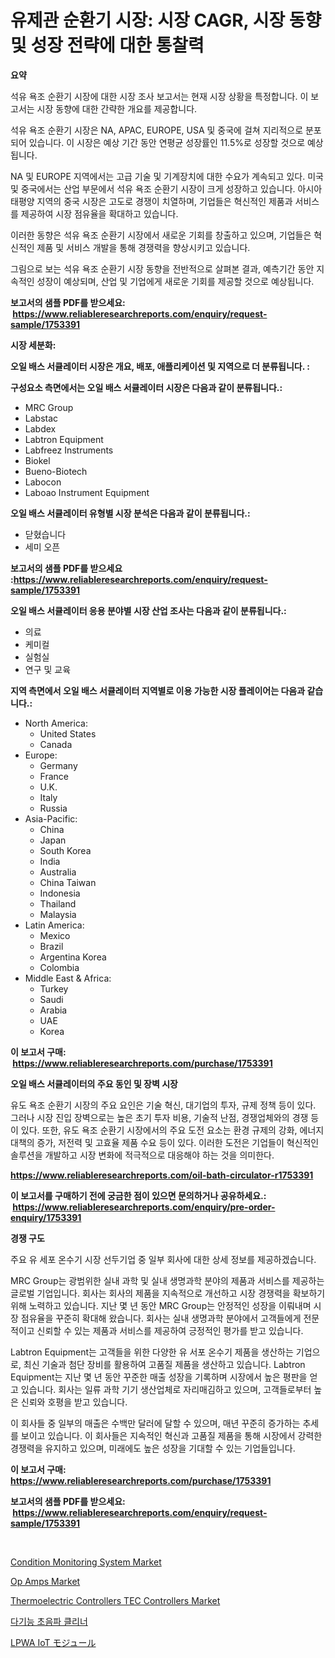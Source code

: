 <p><h1>유제관 순환기 시장: 시장 CAGR, 시장 동향 및 성장 전략에 대한 통찰력</h1></p><p><strong>요약</strong></p>
<p><p>석유 욕조 순환기 시장에 대한 시장 조사 보고서는 현재 시장 상황을 특정합니다. 이 보고서는 시장 동향에 대한 간략한 개요를 제공합니다.</p><p>석유 욕조 순환기 시장은 NA, APAC, EUROPE, USA 및 중국에 걸쳐 지리적으로 분포되어 있습니다. 이 시장은 예상 기간 동안 연평균 성장률인 11.5%로 성장할 것으로 예상됩니다.</p><p>NA 및 EUROPE 지역에서는 고급 기술 및 기계장치에 대한 수요가 계속되고 있다. 미국 및 중국에서는 산업 부문에서 석유 욕조 순환기 시장이 크게 성장하고 있습니다. 아시아 태평양 지역의 중국 시장은 고도로 경쟁이 치열하며, 기업들은 혁신적인 제품과 서비스를 제공하여 시장 점유율을 확대하고 있습니다.</p><p>이러한 동향은 석유 욕조 순환기 시장에서 새로운 기회를 창출하고 있으며, 기업들은 혁신적인 제품 및 서비스 개발을 통해 경쟁력을 향상시키고 있습니다.</p><p>그림으로 보는 석유 욕조 순환기 시장 동향을 전반적으로 살펴본 결과, 예측기간 동안 지속적인 성장이 예상되며, 산업 및 기업에게 새로운 기회를 제공할 것으로 예상됩니다.</p></p>
<p><strong>보고서의 샘플 PDF를 받으세요: &nbsp;<a href="https://www.reliableresearchreports.com/enquiry/request-sample/1753391">https://www.reliableresearchreports.com/enquiry/request-sample/1753391</a></strong></p>
<p><strong>시장 세분화:</strong></p>
<p><strong> 오일 배스 서큘레이터 시장은 개요, 배포, 애플리케이션 및 지역으로 더 분류됩니다. :</strong></p>
<p><strong>구성요소 측면에서는 오일 배스 서큘레이터 시장은 다음과 같이 분류됩니다.:</strong></p>
<p><ul><li>MRC Group</li><li>Labstac</li><li>Labdex</li><li>Labtron Equipment</li><li>Labfreez Instruments</li><li>Biokel</li><li>Bueno-Biotech</li><li>Labocon</li><li>Laboao Instrument Equipment</li></ul></p>
<p><strong> 오일 배스 서큘레이터 유형별 시장 분석은 다음과 같이 분류됩니다.:</strong></p>
<p><ul><li>닫혔습니다</li><li>세미 오픈</li></ul></p>
<p><strong>보고서의 샘플 PDF를 받으세요 :<a href="https://www.reliableresearchreports.com/enquiry/request-sample/1753391">https://www.reliableresearchreports.com/enquiry/request-sample/1753391</a></strong></p>
<p><strong> 오일 배스 서큘레이터 응용 분야별 시장 산업 조사는 다음과 같이 분류됩니다.:</strong></p>
<p><ul><li>의료</li><li>케미컬</li><li>실험실</li><li>연구 및 교육</li></ul></p>
<p><strong>지역 측면에서 오일 배스 서큘레이터 지역별로 이용 가능한 시장 플레이어는 다음과 같습니다.:</strong></p>
<p><ul>
    <li>
        North America:
        <ul>
            <li>United States</li>
            <li>Canada</li>
        </ul>
    </li>
    <li>
        Europe:
        <ul>
            <li>Germany</li>
            <li>France</li>
            <li>U.K.</li>
            <li>Italy</li>
            <li>Russia</li>
        </ul>
    </li>
    <li>
        Asia-Pacific:
        <ul>
            <li>China</li>
            <li>Japan</li>
            <li>South Korea</li>
            <li>India</li>
            <li>Australia</li>
            <li>China Taiwan</li>
            <li>Indonesia</li>
            <li>Thailand</li>
            <li>Malaysia</li>
        </ul>
    </li>
    <li>
        Latin America:
        <ul>
            <li>Mexico</li>
            <li>Brazil</li>
            <li>Argentina Korea</li>
            <li>Colombia</li>
        </ul>
    </li>
    <li>
        Middle East & Africa:
        <ul>
            <li>Turkey</li>
            <li>Saudi</li>
            <li>Arabia</li>
            <li>UAE</li>
            <li>Korea</li>
        </ul>
    </li>
    </ul></p>
<p><strong>이 보고서 구매: &nbsp;<a href="https://www.reliableresearchreports.com/purchase/1753391">https://www.reliableresearchreports.com/purchase/1753391</a></strong></p>
<p><strong>오일 배스 서큘레이터의 주요 동인 및 장벽 시장</strong></p>
<p><p>유도 욕조 순환기 시장의 주요 요인은 기술 혁신, 대기업의 투자, 규제 정책 등이 있다. 그러나 시장 진입 장벽으로는 높은 초기 투자 비용, 기술적 난점, 경쟁업체와의 경쟁 등이 있다. 또한, 유도 욕조 순환기 시장에서의 주요 도전 요소는 환경 규제의 강화, 에너지 대책의 증가, 저전력 및 고효율 제품 수요 등이 있다. 이러한 도전은 기업들이 혁신적인 솔루션을 개발하고 시장 변화에 적극적으로 대응해야 하는 것을 의미한다.</p></p>
<p><strong><a href="https://www.reliableresearchreports.com/oil-bath-circulator-r1753391">https://www.reliableresearchreports.com/oil-bath-circulator-r1753391</a></strong></p>
<p><strong>이 보고서를 구매하기 전에 궁금한 점이 있으면 문의하거나 공유하세요.: &nbsp;<a href="https://www.reliableresearchreports.com/enquiry/pre-order-enquiry/1753391">https://www.reliableresearchreports.com/enquiry/pre-order-enquiry/1753391</a></strong></p>
<p><strong>경쟁 구도</strong></p>
<p><p>주요 유 세포 온수기 시장 선두기업 중 일부 회사에 대한 상세 정보를 제공하겠습니다. </p><p>MRC Group는 광범위한 실내 과학 및 실내 생명과학 분야의 제품과 서비스를 제공하는 글로벌 기업입니다. 회사는 회사의 제품을 지속적으로 개선하고 시장 경쟁력을 확보하기 위해 노력하고 있습니다. 지난 몇 년 동안 MRC Group는 안정적인 성장을 이뤄내며 시장 점유율을 꾸준히 확대해 왔습니다. 회사는 실내 생명과학 분야에서 고객들에게 전문적이고 신뢰할 수 있는 제품과 서비스를 제공하여 긍정적인 평가를 받고 있습니다.</p><p>Labtron Equipment는 고객들을 위한 다양한 유 서포 온수기 제품을 생산하는 기업으로, 최신 기술과 첨단 장비를 활용하여 고품질 제품을 생산하고 있습니다. Labtron Equipment는 지난 몇 년 동안 꾸준한 매출 성장을 기록하며 시장에서 높은 평판을 얻고 있습니다. 회사는 일류 과학 기기 생산업체로 자리매김하고 있으며, 고객들로부터 높은 신뢰와 호평을 받고 있습니다.</p><p>이 회사들 중 일부의 매출은 수백만 달러에 달할 수 있으며, 매년 꾸준히 증가하는 추세를 보이고 있습니다. 이 회사들은 지속적인 혁신과 고품질 제품을 통해 시장에서 강력한 경쟁력을 유지하고 있으며, 미래에도 높은 성장을 기대할 수 있는 기업들입니다.</p></p>
<p><strong>이 보고서 구매: &nbsp; <a href="https://www.reliableresearchreports.com/purchase/1753391">https://www.reliableresearchreports.com/purchase/1753391</a></strong></p>
<p><strong>보고서의 샘플 PDF를 받으세요: &nbsp;<a href="https://www.reliableresearchreports.com/enquiry/request-sample/1753391">https://www.reliableresearchreports.com/enquiry/request-sample/1753391</a></strong><strong></strong></p>
<p>&nbsp;</p>
<p><p><a href="https://view.publitas.com/reportprime-1/condition-monitoring-system-market-research-report-its-history-and-forecast-2024-to-2031/">Condition Monitoring System Market</a></p><p><a href="https://www.linkedin.com/pulse/op-amps-market-research-report-its-history-forecast-2024-2031-4bo2e?trackingId=n0SWnqFUGPql%2FroljT6w9w%3D%3D">Op Amps Market</a></p><p><a href="https://shimmer-gardenia-37a.notion.site/Thermoelectric-Controllers-TEC-Controllers-Market-Comprehensive-Assessment-by-Type-Application-an-edf537588211416f9739c58489612bca">Thermoelectric Controllers TEC Controllers Market</a></p><p><a href="https://github.com/KellyLyncyh543964/Market-Research-Report-List-1/blob/main/218099725571.md">다기능 초음파 클리너</a></p><p><a href="https://github.com/mohamedbakry57/Market-Research-Report-List-3/blob/main/935516828141.md">LPWA IoT モジュール</a></p></p>
